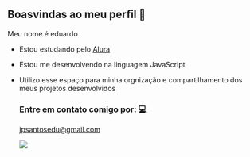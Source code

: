 ## Boasvindas ao meu perfil 📱

Meu nome é eduardo 

- Estou estudando pelo [Alura](https:www.//alura.com.br) 
- Estou me desenvolvendo na linguagem JavaScript
- Utilizo esse espaço para minha orgnização e compartilhamento dos meus projetos desenvolvidos

  ### Entre em contato comigo por: 💻

  jpsantosedu@gmail.com

  ![](https://media1.tenor.com/m/7zC22TJpbA8AAAAC/rick.gif)
